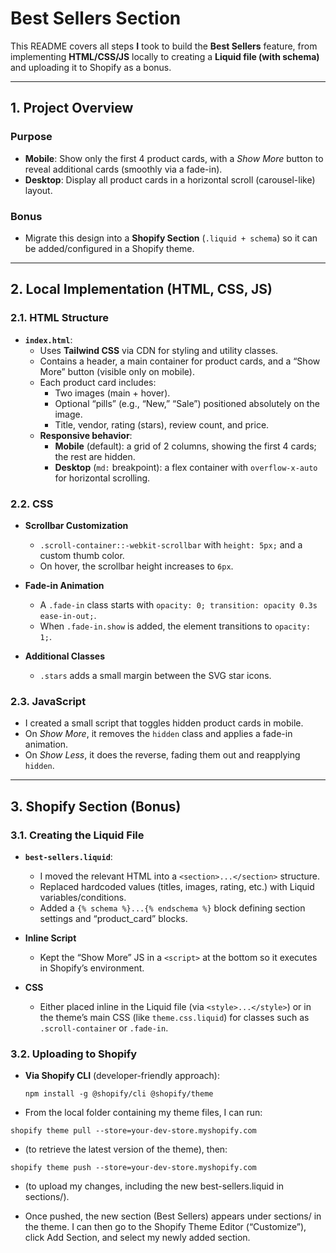 # Best Sellers Section

This README covers all steps **I** took to build the **Best Sellers** feature, from implementing **HTML/CSS/JS** locally to creating a **Liquid file (with schema)** and uploading it to Shopify as a bonus.

---

## 1. Project Overview

### Purpose
- **Mobile**: Show only the first 4 product cards, with a _Show More_ button to reveal additional cards (smoothly via a fade-in).
- **Desktop**: Display all product cards in a horizontal scroll (carousel-like) layout.

### Bonus
- Migrate this design into a **Shopify Section** (`.liquid + schema`) so it can be added/configured in a Shopify theme.

---

## 2. Local Implementation (HTML, CSS, JS)

### 2.1. HTML Structure

- **`index.html`**:
  - Uses **Tailwind CSS** via CDN for styling and utility classes.
  - Contains a header, a main container for product cards, and a “Show More” button (visible only on mobile).
  - Each product card includes:
    - Two images (main + hover).
    - Optional “pills” (e.g., “New,” “Sale”) positioned absolutely on the image.
    - Title, vendor, rating (stars), review count, and price.
  - **Responsive behavior**:
    - **Mobile** (default): a grid of 2 columns, showing the first 4 cards; the rest are hidden.
    - **Desktop** (`md:` breakpoint): a flex container with `overflow-x-auto` for horizontal scrolling.

### 2.2. CSS

- **Scrollbar Customization**  
  - `.scroll-container::-webkit-scrollbar` with `height: 5px;` and a custom thumb color.  
  - On hover, the scrollbar height increases to `6px`.

- **Fade-in Animation**  
  - A `.fade-in` class starts with `opacity: 0; transition: opacity 0.3s ease-in-out;`.  
  - When `.fade-in.show` is added, the element transitions to `opacity: 1;`.

- **Additional Classes**  
  - `.stars` adds a small margin between the SVG star icons.

### 2.3. JavaScript

- I created a small script that toggles hidden product cards in mobile.  
- On _Show More_, it removes the `hidden` class and applies a fade-in animation.  
- On _Show Less_, it does the reverse, fading them out and reapplying `hidden`.

---

## 3. Shopify Section (Bonus)

### 3.1. Creating the Liquid File

- **`best-sellers.liquid`**:
  - I moved the relevant HTML into a `<section>...</section>` structure.
  - Replaced hardcoded values (titles, images, rating, etc.) with Liquid variables/conditions.
  - Added a `{% schema %}...{% endschema %}` block defining section settings and “product_card” blocks.

- **Inline Script**  
  - Kept the “Show More” JS in a `<script>` at the bottom so it executes in Shopify’s environment.

- **CSS**  
  - Either placed inline in the Liquid file (via `<style>...</style>`) or in the theme’s main CSS (like `theme.css.liquid`) for classes such as `.scroll-container` or `.fade-in`.

### 3.2. Uploading to Shopify

- **Via Shopify CLI** (developer-friendly approach):

  ```
  npm install -g @shopify/cli @shopify/theme
- From the local folder containing my theme files, I can run:
```
shopify theme pull --store=your-dev-store.myshopify.com
```
- (to retrieve the latest version of the theme), then:
```
shopify theme push --store=your-dev-store.myshopify.com

```
- (to upload my changes, including the new best-sellers.liquid in sections/).

- Once pushed, the new section (Best Sellers) appears under sections/ in the theme. I can then go to the Shopify Theme Editor (“Customize”), click Add Section, and select my newly added section.
